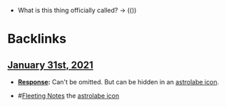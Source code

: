 - What is this thing officially called? → (())

# Backlinks
## [January 31st, 2021](<January 31st, 2021.md>)
- **[Response](<Response.md>):** Can't be omitted. But can be hidden in an [astrolabe icon](<astrolabe icon.md>).

- #[Fleeting Notes](<Fleeting Notes.md>) the [astrolabe icon](<astrolabe icon.md>)

